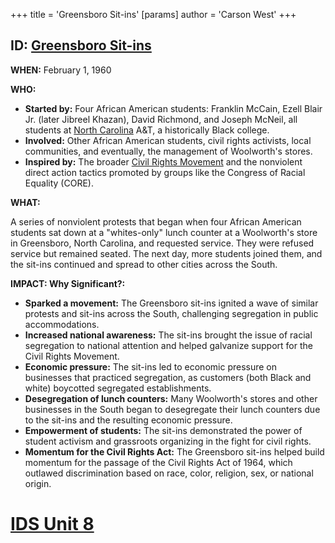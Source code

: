 +++
 title = 'Greensboro Sit-ins'
[params]
	author = 'Carson West'
+++
## ID: [Greensboro Sit-ins](./../greensboro-sit-ins/) 
**WHEN:** February 1, 1960

**WHO:**

*   **Started by:** Four African American students: Franklin McCain, Ezell Blair Jr. (later Jibreel Khazan), David Richmond, and Joseph McNeil, all students at [North Carolina](./../north-carolina/) A&T, a historically Black college.
*   **Involved:** Other African American students, civil rights activists, local communities, and eventually, the management of Woolworth's stores.
*   **Inspired by:** The broader [Civil Rights Movement](./../civil-rights-movement/) and the nonviolent direct action tactics promoted by groups like the Congress of Racial Equality (CORE).

**WHAT:**

A series of nonviolent protests that began when four African American students sat down at a "whites-only" lunch counter at a Woolworth's store in Greensboro, North Carolina, and requested service. They were refused service but remained seated. The next day, more students joined them, and the sit-ins continued and spread to other cities across the South.

**IMPACT: Why Significant?:**

*   **Sparked a movement:** The Greensboro sit-ins ignited a wave of similar protests and sit-ins across the South, challenging segregation in public accommodations.
*   **Increased national awareness:** The sit-ins brought the issue of racial segregation to national attention and helped galvanize support for the Civil Rights Movement.
*   **Economic pressure:** The sit-ins led to economic pressure on businesses that practiced segregation, as customers (both Black and white) boycotted segregated establishments.
*   **Desegregation of lunch counters:** Many Woolworth's stores and other businesses in the South began to desegregate their lunch counters due to the sit-ins and the resulting economic pressure.
*   **Empowerment of students:** The sit-ins demonstrated the power of student activism and grassroots organizing in the fight for civil rights.
*   **Momentum for the Civil Rights Act:** The Greensboro sit-ins helped build momentum for the passage of the Civil Rights Act of 1964, which outlawed discrimination based on race, color, religion, sex, or national origin.

# [IDS Unit 8](./../ids-unit-8/)